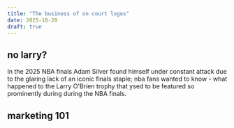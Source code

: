 ```yaml
---
title: "The business of on court logos"
date: 2025-10-28
draft: true
---
```



## no larry?

In the 2025 NBA finals Adam Silver found himself under constant attack due to the glaring lack of an iconic finals staple; nba fans wanted to know - what happened to the Larry O'Brien trophy that ysed to be featured so prominently during during the NBA finals.

## marketing 101


